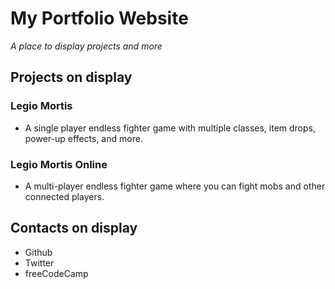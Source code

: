 # My Portfolio Website 
*A place to display projects and more*


## Projects on display
### Legio Mortis
- A single player endless fighter game with multiple classes, item drops, power-up effects, and more.
### Legio Mortis Online
- A multi-player endless fighter game where you can fight mobs and other connected players.


## Contacts on display
- Github
- Twitter
- freeCodeCamp